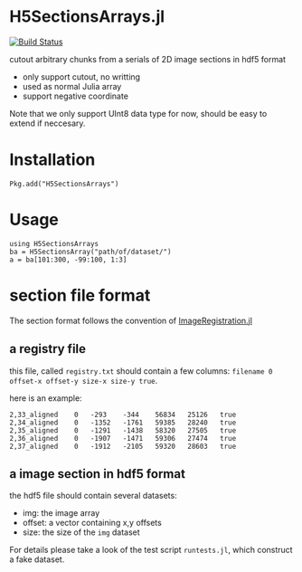 H5SectionsArrays.jl
===================
[![Build Status](https://travis-ci.org/seung-lab/H5SectionsArrays.jl.svg?branch=master)](https://travis-ci.org/seung-lab/H5SectionsArrays.jl)

cutout arbitrary chunks from a serials of 2D image sections in hdf5 format
- only support cutout, no writting
- used as normal Julia array
- support negative coordinate

Note that we only support UInt8 data type for now, should be easy to extend if neccesary.

# Installation
`Pkg.add("H5SectionsArrays")`

# Usage
```
using H5SectionsArrays
ba = H5SectionsArray("path/of/dataset/")
a = ba[101:300, -99:100, 1:3]
```

# section file format
The section format follows the convention of [ImageRegistration.jl](https://github.com/seung-lab/ImageRegistration.jl)

## a registry file 
this file, called `registry.txt` should contain a few columns:
`filename 0 offset-x offset-y size-x size-y true`.

here is an example:
```
2,33_aligned    0   -293    -344    56834   25126   true
2,34_aligned    0   -1352   -1761   59385   28240   true
2,35_aligned    0   -1291   -1438   58320   27505   true
2,36_aligned    0   -1907   -1471   59306   27474   true
2,37_aligned    0   -1912   -2105   59320   28603   true
```

## a image section in hdf5 format
the hdf5 file should contain several datasets:
- img: the image array
- offset: a vector containing x,y offsets
- size: the size of the `img` dataset

For details please take a look of the test script `runtests.jl`, which construct a fake dataset.

